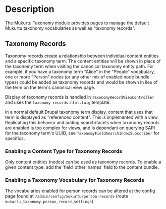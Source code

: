 # Description

The Mukurtu Taxonomy module provides pages to manage the default Mukurtu
taxonomy vocabularies as well as "taxonomy records".

## Taxonomy Records
Taxonomy records create a relationship between individual content entities and
a specific taxonomy term. The content entities will be shown in place of the taxonomy term
when visiting the canonical taxonomy entity path. For example, if you have a
taxonomy term "Alice" in the "People" vocabulary, one or more "Person" nodes
(or any other mix of enabled node bundle types) could be added as taxonomy
records and would be shown in lieu of the term on the term's canonical view page.

Display of taxonomy records is handled in `TaxonomyRecordViewController` and
uses the `taxonomy-records.html.twig` template.

In a normal default Drupal taxonomy term display, content that uses that term is displayed as "referenced content". This is implemented with a view. Replicating this behavior and adding search/facets when taxonomy records are enabled is too complex for views, and is dependant on querying SAPI for the taxonomy term's UUID, see `TaxonomyFieldSearchIndexSubscriber` for specifics.

### Enabling a Content Type for Taxonomy Records
Only content entities (nodes) can be used as taxonomy records. To enable a given
content type, add the 'field_other_names' field to the content bundle.

### Enabling a Taxonomy Vocabulary for Taxonomy Records
The vocabularies enabled for person records can be altered at the config page
found at `/admin/config/mukurtu/person-records` (route `mukurtu_taxonomy.person_record_settings`).
